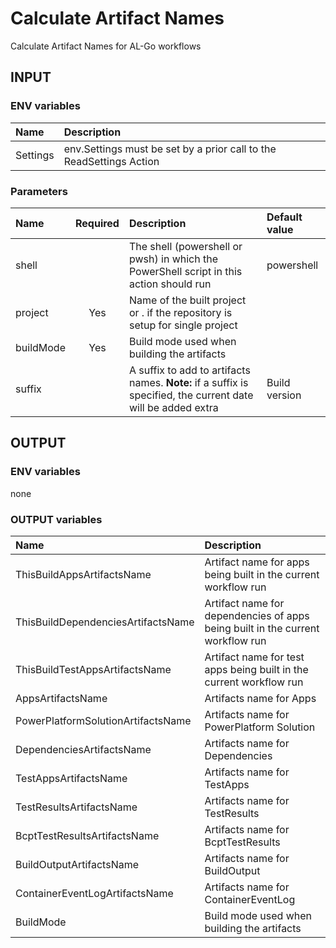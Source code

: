 # Calculate Artifact Names

Calculate Artifact Names for AL-Go workflows

## INPUT

### ENV variables

| Name | Description |
| :-- | :-- |
| Settings | env.Settings must be set by a prior call to the ReadSettings Action |

### Parameters

| Name | Required | Description | Default value |
| :-- | :-: | :-- | :-- |
| shell | | The shell (powershell or pwsh) in which the PowerShell script in this action should run | powershell |
| project | Yes | Name of the built project or . if the repository is setup for single project | |
| buildMode | Yes |Build mode used when building the artifacts | |
| suffix | | A suffix to add to artifacts names. **Note:** if a suffix is specified, the current date will be added extra | Build version |

## OUTPUT

### ENV variables

none

### OUTPUT variables

| Name | Description |
| :-- | :-- |
| ThisBuildAppsArtifactsName | Artifact name for apps being built in the current workflow run |
| ThisBuildDependenciesArtifactsName | Artifact name for dependencies of apps being built in the current workflow run |
| ThisBuildTestAppsArtifactsName | Artifact name for test apps being built in the current workflow run |
| AppsArtifactsName | Artifacts name for Apps |
| PowerPlatformSolutionArtifactsName | Artifacts name for PowerPlatform Solution |
| DependenciesArtifactsName | Artifacts name for Dependencies |
| TestAppsArtifactsName | Artifacts name for TestApps |
| TestResultsArtifactsName | Artifacts name for TestResults |
| BcptTestResultsArtifactsName | Artifacts name for BcptTestResults |
| BuildOutputArtifactsName | Artifacts name for BuildOutput |
| ContainerEventLogArtifactsName | Artifacts name for ContainerEventLog |
| BuildMode | Build mode used when building the artifacts |
